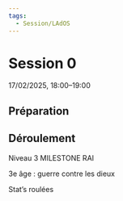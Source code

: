 ```yaml
---
tags:
  - Session/LAdOS
---
```

# Session 0
17/02/2025, 18:00–19:00

## Préparation

## Déroulement

Niveau 3
MILESTONE
RAI

3e âge : guerre contre les dieux

Stat’s roulées